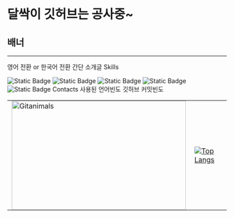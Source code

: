 # 달싹이 깃허브는 공사중~
## 배너
---
영어 전환 or 한국어 전환
간단 소개글
Skills

![Static Badge](https://img.shields.io/badge/C-A8B9CC?style=plastic&logo=C&logoColor=ffffff)
![Static Badge](https://img.shields.io/badge/C%2B%2B-00599C?style=plastic&logo=C%2B%2B&logoColor=ffffff)
![Static Badge](https://img.shields.io/badge/C%23-black?style=plastic)
![Static Badge](https://img.shields.io/badge/Python-3776AB?style=plastic&logo=Python&logoColor=ffffff)<br>
![Static Badge](https://img.shields.io/badge/Unity-black?style=plastic&logo=Unity&logoColor=ffffff)
Contacts
사용된 언어빈도
깃허브 커밋빈도

<table style="border-collapse: collapse; width: 100%; border: none;">
  <tr style="border: none;">
    <td style="border: none; padding: 0 10px;">
      <a href="https://github.com/devxb/gitanimals">
        <img
          src="https://render.gitanimals.org/farms/j1sung"
          width="400"
          height="250"
          alt="Gitanimals"
        />
      </a>
    </td>
    <td style="border: none; padding: 0 10px;">
      <a href="https://github.com/j1sung">
        <img
          src="https://github-readme-stats.vercel.app/api/top-langs/?username=j1sung&layout=compact"
          alt="Top Langs"
        />
      </a>
    </td>
  </tr>
</table>

